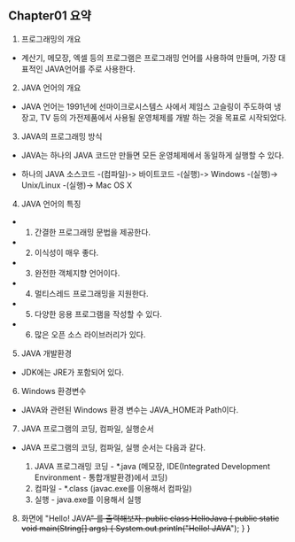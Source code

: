 ## Chapter01 요약

01. 프로그래밍의 개요
- 계산기, 메모장, 엑셀 등의 프로그램은 프로그래밍 언어를 사용하여 만들며,
  가장 대표적인 JAVA언어를 주로 사용한다.

02. JAVA 언어의 개요
- JAVA 언어는 1991년에 선마이크로시스템스 사에서 제임스 고슬링이 주도하여
  냉장고, TV 등의 가전제품에서 사용될 운영체제를 개발 하는 것을 목표로 시작되었다.
  
03. JAVA의 프로그래밍 방식
- JAVA는 하나의 JAVA 코드만 만들면 모든 운영체제에서 동일하게 실행할 수 있다.

- 하나의 JAVA 소스코드 -(컴파일)-> 바이트코드 -(실행)-> Windows
                                         -(실행)-> Unix/Linux
                                         -(실행)-> Mac OS X

04. JAVA 언어의 특징 
- 1) 간결한 프로그래밍 문법을 제공한다.
- 2) 이식성이 매우 좋다.
- 3) 완전한 객체지향 언어이다.
- 4) 멀티스레드 프로그래밍을 지원한다.
- 5) 다양한 응용 프로그램을 작성할 수 있다.
- 6) 많은 오픈 소스 라이브러리가 있다.

05. JAVA 개발환경
- JDK에는 JRE가 포함되어 있다.

06. Windows 환경변수
- JAVA와 관련된 Windows 환경 변수는 JAVA_HOME과 Path이다.

07. JAVA 프로그램의 코딩, 컴파일, 실행순서
- JAVA 프로그램의 코딩, 컴파일, 실행 순서는 다음과 같다.

  1) JAVA 프로그래밍 코딩 - *.java (메모장, IDE(Integrated Development Environment - 통합개발환경)에서 코딩)
  2) 컴파일 - *.class (javac.exe를 이용해서 컴파일)
  3) 실행 - java.exe를 이용해서 실행

08. 화면에 "Hello! JAVA~~" 를 출력해보자.
public class HelloJava {
    public static void main(String[] args) {
        System.out.println("Hello! JAVA~~");
    }
}








